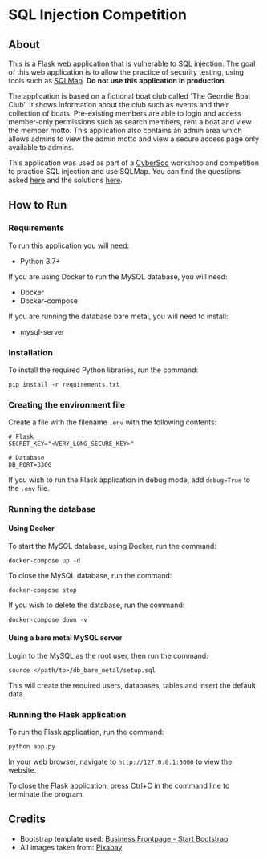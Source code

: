# SQL Injection Competition
## About
This is a Flask web application that is vulnerable to SQL injection. The goal of this web application is to allow the practice of security testing, using tools such as [SQLMap](https://github.com/sqlmapproject/sqlmap). __Do not use this application in production.__

The application is based on a fictional boat club called 'The Geordie Boat Club'. It shows information about the club such as events and their collection of boats. Pre-existing members are able to login and access member-only permissions such as search members, rent a boat and view the member motto. This application also contains an admin area which allows admins to view the admin motto and view a secure access page only available to admins.

This application was used as part of a [CyberSoc](https://cybersoc.org.uk/) workshop and competition to practice SQL injection and use SQLMap. You can find the questions asked [here](competition/questions.md) and the solutions [here](competition/solutions.md).

## How to Run
### Requirements
To run this application you will need:
- Python 3.7+

If you are using Docker to run the MySQL database, you will need:
- Docker
- Docker-compose

If you are running the database bare metal, you will need to install:
- mysql-server

### Installation
To install the required Python libraries, run the command:
```
pip install -r requirements.txt
```

### Creating the environment file
Create a file with the filename `.env` with the following contents:
```.env
# Flask
SECRET_KEY="<VERY_LONG_SECURE_KEY>"

# Database
DB_PORT=3306
```

If you wish to run the Flask application in debug mode, add `debug=True` to the `.env` file.

### Running the database
#### Using Docker
To start the MySQL database, using Docker, run the command:
```
docker-compose up -d
```

To close the MySQL database, run the command:
```
docker-compose stop
```

If you wish to delete the database, run the command:
```
docker-compose down -v
```
#### Using a bare metal MySQL server
Login to the MySQL as the root user, then run the command:
```
source </path/to>/db_bare_metal/setup.sql
```
This will create the required users, databases, tables and insert the default data.

### Running the Flask application
To run the Flask application, run the command:
```
python app.py
```

In your web browser, navigate to `http://127.0.0.1:5000` to view the website.

To close the Flask application, press Ctrl+C in the command line to terminate the program.

## Credits
- Bootstrap template used: [Business Frontpage - Start Bootstrap](https://startbootstrap.com/template/business-frontpage)
- All images taken from: [Pixabay](https://pixabay.com/)
